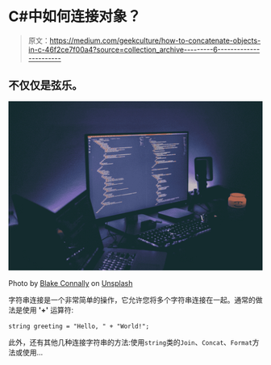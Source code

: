 # C#中如何连接对象？

> 原文：<https://medium.com/geekculture/how-to-concatenate-objects-in-c-46f2ce7f00a4?source=collection_archive---------6----------------------->

## 不仅仅是弦乐。

![](img/6dd4d95da8049b75c454ce7b5f670988.png)

Photo by [Blake Connally](https://unsplash.com/@blakeconnally?utm_source=medium&utm_medium=referral) on [Unsplash](https://unsplash.com?utm_source=medium&utm_medium=referral)

字符串连接是一个非常简单的操作，它允许您将多个字符串连接在一起。通常的做法是使用 **'+'** 运算符:

```
string greeting = "Hello, " + "World!";
```

此外，还有其他几种连接字符串的方法:使用`string`类的`Join`、`Concat`、`Format`方法或使用…